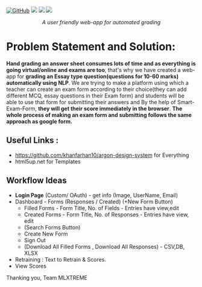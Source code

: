 <p align="center">
<img alt="" src="https://i.ibb.co/b7WBPXb/facebook-cover-photo-2.png" />
<br/>


<a href="LICENSE"><img alt="GitHub" src="https://img.shields.io/github/license/soumya997/Smart-Exam-Form?style=for-the-badge"></a>
<img src="https://forthebadge.com/images/badges/built-with-love.svg">     <img src="https://forthebadge.com/images/badges/made-with-python.svg">    <img src="https://forthebadge.com/images/badges/open-source.svg">


<center><i>A user friendly web-app for automated grading</i>
</center>
 
 

 

</p>

# Problem Statement and Solution:
**Hand grading an answer sheet consumes lots of time and as everything is going virtual/online and exams are too**, that's why we have created a web-app for **grading an Essay type question(questions for 10-60 marks) automatically using NLP**. We are trying to make a platform using which a teacher can create an exam form according to their choice(they can add different MCQ, essay questions in their Exam form) and students will be able to use that form for submitting their answers and By the help of Smart-Exam-Form, **they will get their score immediately in the browser**. **The whole process of making an exam form and submitting follows the same approach as google form.**  


## Useful Links :
- https://github.com/khanfarhan10/argon-design-system for Everything
- html5up.net for Templates

## Workflow Ideas
- **Login Page** (Custom/ OAuth) - get info (Image, UserName, Email)
- Dashboard - Forms (Responses / Created) (+New Form Button)
  -  Filled Forms - Form Title, No. of Fields - Entries have view,edit
  -  Created Forms - Form Title, No. of Responses - Entries have view, edit
  -  (Search Forms Button)
  -  Create New Form
  -  Sign Out
  -  (Download All Filled Forms , Download All Responses) - CSV,DB, XLSX
- Retraining : Text to Retrain & Scores.
- View Scores

Thanking you,
Team MLXTREME
